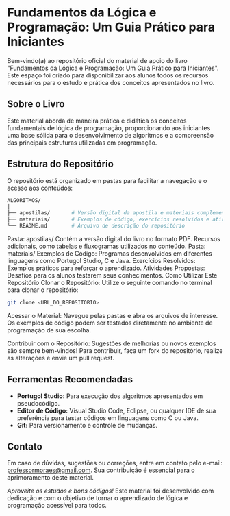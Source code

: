 # Fundamentos da Lógica e Programação: Um Guia Prático para Iniciantes
Bem-vindo(a) ao repositório oficial do material de apoio do livro "Fundamentos da Lógica e Programação: Um Guia Prático para Iniciantes". Este espaço foi criado para disponibilizar aos alunos todos os recursos necessários para o estudo e prática dos conceitos apresentados no livro.

## Sobre o Livro
Este material aborda de maneira prática e didática os conceitos fundamentais de lógica de programação, proporcionando aos iniciantes uma base sólida para o desenvolvimento de algoritmos e a compreensão das principais estruturas utilizadas em programação.

## Estrutura do Repositório
O repositório está organizado em pastas para facilitar a navegação e o acesso aos conteúdos:

```bash
ALGORITMOS/
│
├── apostilas/       # Versão digital da apostila e materiais complementares
├── materiais/       # Exemplos de código, exercícios resolvidos e atividades práticas
└── README.md        # Arquivo de descrição do repositório
```

Pasta: apostilas/
Contém a versão digital do livro no formato PDF.
Recursos adicionais, como tabelas e fluxogramas utilizados no conteúdo.
Pasta: materiais/
Exemplos de Código: Programas desenvolvidos em diferentes linguagens como Portugol Studio, C e Java.
Exercícios Resolvidos: Exemplos práticos para reforçar o aprendizado.
Atividades Propostas: Desafios para os alunos testarem seus conhecimentos.
Como Utilizar Este Repositório
Clonar o Repositório: Utilize o seguinte comando no terminal para clonar o repositório:

```bash
git clone <URL_DO_REPOSITORIO>
```
Acessar o Material: Navegue pelas pastas e abra os arquivos de interesse. Os exemplos de código podem ser testados diretamente no ambiente de programação de sua escolha.

Contribuir com o Repositório: Sugestões de melhorias ou novos exemplos são sempre bem-vindos! Para contribuir, faça um fork do repositório, realize as alterações e envie um pull request.

## Ferramentas Recomendadas
* **Portugol Studio:** Para execução dos algoritmos apresentados em pseudocódigo.
* **Editor de Código:** Visual Studio Code, Eclipse, ou qualquer IDE de sua preferência para testar códigos em linguagens como C ou Java.
* **Git:** Para versionamento e controle de mudanças.

## Contato
Em caso de dúvidas, sugestões ou correções, entre em contato pelo e-mail: professormoraes@gmail.com. Sua contribuição é essencial para o aprimoramento deste material.

*Aproveite os estudos e bons códigos!*
Este material foi desenvolvido com dedicação e com o objetivo de tornar o aprendizado de lógica e programação acessível para todos.


